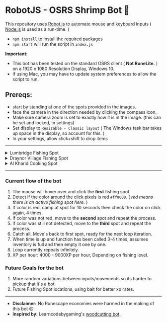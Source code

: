 # RobotJS - OSRS Shrimp Bot 🦐

This repository uses [Robot.js](https://robotjs.io/) to automate mouse and keyboard inputs ( [Node.js](https://nodejs.org/en) is used as a run-time. )

- `npm install` to install the required packages
- `npm start` will run the script in `index.js`

**Important:**

- This bot has been tested on the standard OSRS client ( **Not RuneLite.** ) on a 1920 x 1080 Resolution Display, Windows 10.
- If using Mac, you may have to update system preferences to allow the script to run.

## Prereqs:

- start by standing at one of the spots provided in the images.
- face the camera in the direction needed by clicking the compass icon.
- Make sure camera zoom is set to exactly how it is in the image. (this can be set and locked, in settings)
- Set display to `Resizable - Classic layout` ( The Windows task bar takes up space in the display, so account for this. )
- In your settings, allow click+shift to drop items

---

<details>

  <summary>Lumbridge Fishing Spot</summary>

<img src="./images/lumby-spott.png" alt="alt text" width="900"/>

</details>

<details>

  <summary>Draynor Village Fishing Spot</summary>

<img src="./images/draynor-spot.png" alt="alt text" width="900"/>

</details>

<details>

  <summary>Al Kharid Cooking Spot</summary>

<img src="./images/cookFood.png" alt="alt text" width="900"/>

</details>

---

### Current flow of the bot

1. The mouse will hover over and click the **first** fishing spot.
2. Detect if the color around the click pixels is red `#ff0000`. ( _red means there is an active fishing spot here._ )
3. If color is red, camp at spot for 10 seconds then check the color on click again, 4 times.
4. If color was not red, move to the **second** spot and repeat the process.
5. If color was still not detected, move to the **third** spot and repeat the process.
6. Catch all, Move's back to first spot, ready for the next loop iteration.
7. When time is up and function has been called 3-4 times, assumes inventory is full and then empty it one by one.
8. Loop currently repeats infinitely.
9. XP per hour: 4000 - 9000XP per hour, Depending on fishing level.

### Future Goals for the bot

1. More random variations between inputs/movements so its harder to pickup that it's a bot.
2. Future Fishing Spot locations, using bait for better xp rates.

---

- **Disclaimer:** No Runescape economies were harmed in the making of this bot 😉
- **Inspired by:** Learncodebygaming's [woodcutting bot](https://github.com/learncodebygaming/woodcutter).
